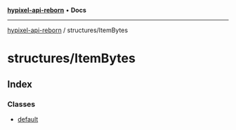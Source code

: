 [**hypixel-api-reborn**](../../README.md) • **Docs**

***

[hypixel-api-reborn](../../modules.md) / structures/ItemBytes

# structures/ItemBytes

## Index

### Classes

- [default](classes/default.md)
